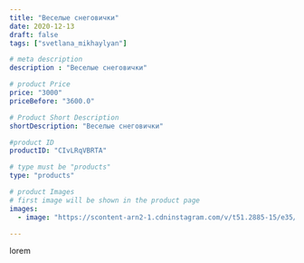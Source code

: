 ```yaml
---
title: "Веселые снеговички"
date: 2020-12-13
draft: false
tags: ["svetlana_mikhaylyan"]

# meta description
description : "Веселые снеговички"

# product Price
price: "3000"
priceBefore: "3600.0"

# Product Short Description
shortDescription: "Веселые снеговички"

#product ID
productID: "CIvLRqVBRTA"

# type must be "products"
type: "products"

# product Images
# first image will be shown in the product page
images:
  - image: "https://scontent-arn2-1.cdninstagram.com/v/t51.2885-15/e35/130756535_422326502274298_2355835959735675121_n.jpg?se=7&tp=1&_nc_ht=scontent-arn2-1.cdninstagram.com&_nc_cat=110&_nc_ohc=A2lr7_OlH2UAX8EEkZD&oh=512addbb9760c698e3e2f681fe6100c7&oe=6072706A&ig_cache_key=MjQ2MzIzNzExMzM4NzQ4ODQ0OA%3D%3D.2"

---
```

lorem
